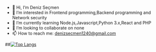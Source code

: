 - 👋 Hi, I’m Deniz Seçmen
- 👀 I’m interested in Frontend programming,Backend programming and Network security
- 🌱 I’m currently learning Node.js,Javascript,Python 3.x,React and PHP
- 💞️ I’m looking to collaborate on none
- 📫 How to reach me: denizsecmen1240@gmail.com
  
##[![Top Langs](https://github-readme-stats.vercel.app/api/top-langs/?username=denizsecmen)](https://github.com/denizsecmen)
